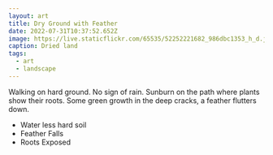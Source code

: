 ```yaml
---
layout: art
title: Dry Ground with Feather
date: 2022-07-31T10:37:52.652Z
image: https://live.staticflickr.com/65535/52252221682_986dbc1353_h_d.jpg
caption: Dried land
tags:
  - art
  - landscape
---
```

Walking on hard ground. No sign of rain. Sunburn on the path where plants show their roots. Some green growth in the deep cracks, a feather flutters down.

* Water less hard soil
* Feather Falls
* Roots Exposed

